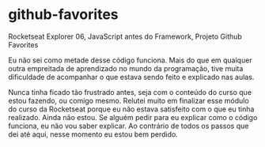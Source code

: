 # github-favorites
Rocketseat Explorer 06, JavaScript antes do Framework, Projeto Github Favorites

Eu não sei como metade desse código funciona. Mais do que em qualquer outra empreitada de aprendizado no mundo da programação, tive muita dificuldade de acompanhar o que estava sendo feito e explicado nas aulas.

Nunca tinha ficado tão frustrado antes, seja com o conteúdo do curso que estou fazendo, ou comigo mesmo. Relutei muito em finalizar esse módulo do curso da Rocketseat porque eu não estava satisfeito com o que eu tinha realizado. Ainda não estou. Se alguém pedir para eu explicar como o código funciona, eu não vou saber explicar. Ao contrário de todos os passos que dei até aqui, nesse momento eu estou bem perdido.
